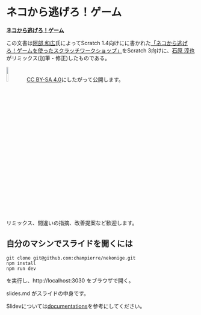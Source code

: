 # ネコから逃げろ！ゲーム

**[ネコから逃げろ！ゲーム](https://champierre.github.io/nekonige)**

この文書は[阿部 和広](https://x.com/abee2)氏によってScratch 1.4向けにに書かれた[「ネコから逃げろ！ゲームを使ったスクラッチワークショップ」](https://swikis.ddo.jp/abee/77)をScratch 3向けに、[石原 淳也](https://x.com/jishiha)がリミックス(加筆・修正)したものである。

<a href="https://creativecommons.org/licenses/by-sa/4.0/deed.ja"><img src="https://champierre.github.io/nekonige/by-sa.webp" style="width: 10%"></a>
[CC BY-SA 4.0](https://creativecommons.org/licenses/by-sa/4.0/deed.ja)にしたがって公開します。

リミックス、間違いの指摘、改善提案など歓迎します。

## 自分のマシンでスライドを開くには

```
git clone git@github.com:champierre/nekonige.git
npm install
npm run dev
```

を実行し、http://localhost:3030 をブラウザで開く。

slides.md がスライドの中身です。

Slidevについては[documentations](https://sli.dev/)を参考にしてください。
